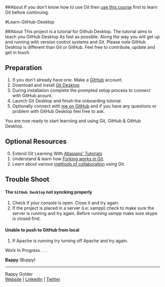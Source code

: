 <!--
GitHub Markdown System:
https://help.github.com/articles/markdown-basics/
https://guides.github.com/features/mastering-markdown/
-->

##About
If you don't know how to use Git then [use this course](https://www.udacity.com/course/how-to-use-git-and-github--ud775) first to learn Git before continuing. 


#Learn-GitHub-Desktop

##About
This project is a tutorial for Github Desktop. The tutorial aims to teach you GitHub Desktop As fast as possible. Along the way you will get up and running with version control systems and Git. Please note GitHub Desktop is different than Git or GitHub. Feel free to contribute, update and get in touch.

## Preparation
1. If you don't already have one. Make a [GitHub](https://github.com/) account. 
2. Download and install [Git Desktop](https://desktop.github.com/) 
3. During installation complete the prompted setup process to connect with GitHub acount. 
4. Launch Git Desktop and finish the onboarding tutorial.
5. Optionally connect with [me on GitHub](https://github.com/bappygolder) and if you have any questions or problem with GitHub Desktop feel free to ask.  

You are now ready to start learniing and using Git, GitHub & GitHub Desktop. 

## Optional Resources
0. Extend Git Learning With [Atlasians' Tutorials](https://www.atlassian.com/git/tutorials/)
1. Understand & learn how [Forking works in Git](https://guides.github.com/activities/forking/index.html). 
2. Learn about various [methods of collaboration](https://www.atlassian.com/git/tutorials/comparing-workflows/forking-workflow) using Git.

## Trouble Shoot

#### The ```GitHub Desktop``` not syncking properly
1. Check if your console is open. Close it and try again.  
2. If the project is placed in a server (i.e: xampp) check to make sure the server is running and try again. Before running xampp make sure skype is closed first. 

#### Unable to push to GitHub from local
1. If Apache is running try turning off Apache and try again. 

Work In Progress . . .

<strong> Bappy </strong> (Buppy)


--------------------
Bappy Golder <br/>
<a href="http://bappygolder.com/">Website</a>  |  <a href="https://github.com/bappygolder">LinkedIn</a> |  <a href="https://au.linkedin.com/in/bappygolder">Twitter</a>


